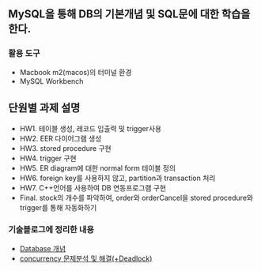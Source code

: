 ## MySQL을 통해 DB의 기본개념 및 SQL문에 대한 학습을 한다.

### 활용 도구
- Macbook m2(macos)의 터미널 환경
- MySQL Workbench

## 단원별 과제 설명
- HW1. 테이블 생성, 레코드 입출력 및 trigger사용
- HW2. EER 다이어그램 생성
- HW3. stored procedure 구현
- HW4. trigger 구현
- HW5. ER diagram에 대한 normal form 테이블 정의
- HW6. foreign key를 사용하지 않고, partition과 transaction 처리
- HW7. C++언어를 사용하여 DB 연동프로그램 구현
- Final. stock의 개수를 파악하여, order와 orderCancel을 stored procedure와 trigger를 통해 자동화하기

### 기술블로그에 정리한 내용
- [Database 개념](https://velog.io/@kimtg1997/DB-Database-개념)
- [concurrency 문제분석 및 해결(+Deadlock)](https://velog.io/@kimtg1997/DB-concurrency-문제분석-및-해결)
